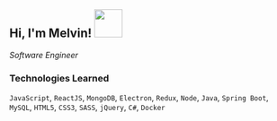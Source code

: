 <h2> Hi, I'm Melvin! <img src="https://giphy.com/embed/WQqeW0ZrWbFNJErsVh" width="50"></h2>

<p><em>Software Engineer</em></p>

### Technologies Learned

`JavaScript`, `ReactJS`, `MongoDB`, `Electron`, `Redux`, `Node`, `Java`, `Spring Boot`, `MySQL`, `HTML5`, `CSS3`, `SASS`, `jQuery`, `C#`, `Docker`
